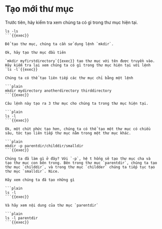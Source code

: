 # Tạo mới thư mục

Trước tiên, hãy kiểm tra xem chúng ta có gì trong thư mục hiện tại.

```plain
ls -ls
```{{exec}} 

Để tạo thư mục, chúng ta cần sử dụng lệnh `mkdir`.

Ok, hãy tạo thư mục đầu tiên

`mkdir myfirstdirectory`{{exec}} tạo thư mục với tên được truyền vào. Hãy kiểm tra lại xem chúng ta có gì trong thư mục hiện tại với lệnh `ls -l`{{exec}}

Chúng ta có thể tạo liên tiếp các thư mục chỉ bằng một lệnh

```plain
mkdir mydirectory anotherdirectory thirddirectory
```{{exec}}

Câu lệnh này tạo ra 3 thư mục cho chúng ta trong thư mục hiện tại.

```plain
ls -l
```{{exec}}

Ok, một chút phức tạo hơn, chúng ta có thể tạo một thư mục có chiều sâu, tức tạo liên tiếp thư mục nằm trong một thư mục khác.

```plain
mkdir -p parentdir/childdir/smalldir
```{{exec}}

Chúng ta đã làm gì ở đây? Với `-p`, hệ t hống sẽ tạo thư mục cha và tạo thư mục con bên trong. Bên trong thư mục `parentdir`, chúng ta tạo thư mục `childdir`, và trong thư mục `childder` chúng ta tiếp tục tạo thư mục `smalldir`. Nice.

Hãy xem chúng ta đã tạo những gì

```plain
ls -l
```{{exec}}

Và hãy xem nội dung của thư mục `parentdir`

```plain
ls -l parentdir
```{{exec}}

